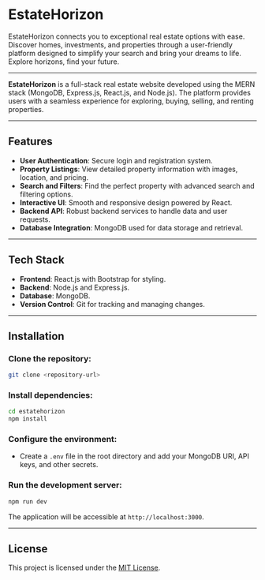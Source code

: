 # EstateHorizon
EstateHorizon connects you to exceptional real estate options with ease. Discover homes, investments, and properties through a user-friendly platform designed to simplify your search and bring your dreams to life. Explore horizons, find your future.

---------
**EstateHorizon** is a full-stack real estate website developed using the MERN stack (MongoDB, Express.js, React.js, and Node.js). The platform provides users with a seamless experience for exploring, buying, selling, and renting properties.

---

## Features

- **User Authentication**: Secure login and registration system.
- **Property Listings**: View detailed property information with images, location, and pricing.
- **Search and Filters**: Find the perfect property with advanced search and filtering options.
- **Interactive UI**: Smooth and responsive design powered by React.
- **Backend API**: Robust backend services to handle data and user requests.
- **Database Integration**: MongoDB used for data storage and retrieval.

---

## Tech Stack

- **Frontend**: React.js with Bootstrap for styling.
- **Backend**: Node.js and Express.js.
- **Database**: MongoDB.
- **Version Control**: Git for tracking and managing changes.

---

## Installation

### Clone the repository:
```bash
git clone <repository-url>
```

### Install dependencies:
```bash
cd estatehorizon
npm install
```

### Configure the environment:
- Create a `.env` file in the root directory and add your MongoDB URI, API keys, and other secrets.

### Run the development server:
```bash
npm run dev
```

The application will be accessible at `http://localhost:3000`.

---

## License

This project is licensed under the [MIT License](https://opensource.org/licenses/MIT).
